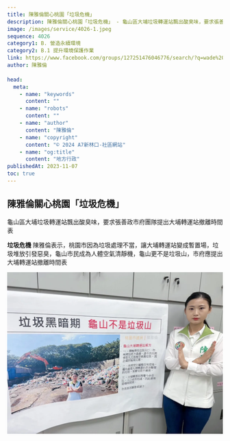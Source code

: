 ```yaml
---
title: 陳雅倫關心桃園「垃圾危機」
description: 陳雅倫關心桃園「垃圾危機」 - 龜山區大埔垃圾轉運站飄出酸臭味，要求張善政市府團隊提出大埔轉運站撤離時間表
image: /images/service/4026-1.jpeg
sequence: 4026
category1: B. 營造永續環境
category2: B.1 提升環境保護作業
link: https://www.facebook.com/groups/127251476046776/search/?q=wade%20chan
author: 陳雅倫

head:
  meta:
    - name: "keywords"
      content: ""
    - name: "robots"
      content: ""
    - name: "author"
      content: "陳雅倫"
    - name: "copyright"
      content: "© 2024 A7新林口-社區網站"
    - name: "og:title"
      content: "地方行政"
publishedAt: 2023-11-07
toc: true
---
```


## 陳雅倫關心桃園「垃圾危機」

龜山區大埔垃圾轉運站飄出酸臭味，要求張善政市府團隊提出大埔轉運站撤離時間表

**垃圾危機**
陳雅倫表示，桃園市因為垃圾處理不當，讓大埔轉運站變成暫置場，垃圾堆放引發惡臭，龜山市民成為人體空氣清靜機，龜山更不是垃圾山，市府應提出大埔轉運站撤離時間表

![s4026-1.jpeg](/images/service/s4026-1.jpeg)
